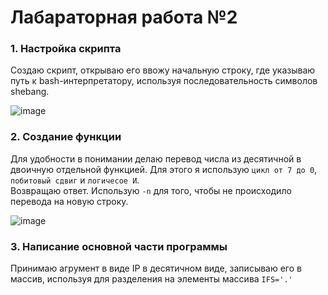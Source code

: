 # Лабараторная работа №2

### 1. Настройка скрипта
Создаю скрипт, открываю его ввожу начальную строку, где указываю путь ĸ bash-интерпретатору, используя последовательность символов shebang.

![image](https://github.com/user-attachments/assets/04f1a71d-3919-4bb9-9fb6-01198e144c8c)

### 2. Создание функции
Для удобности в понимании делаю перевод числа из десятичной в двоичную отдельной функцией. Для этого я использую ```цикл от 7 до 0```, ```побитовый сдвиг``` и ```логичесое И```. <br>
Возвращаю ответ. Использую ```-n``` для того, чтобы не происходило перевода на новую строку.

![image](https://github.com/user-attachments/assets/b969746d-462d-4b10-a976-123fcaed7f28)

### 3. Написание основной части программы
Принимаю агрумент в виде IP в десятичном виде, записываю его в массив, используя для разделения на элементы массива ```IFS='.'```

